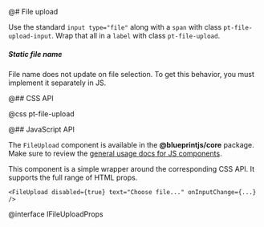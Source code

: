 @# File upload

Use the standard `input type="file"` along with a `span` with class `pt-file-upload-input`.
Wrap that all in a `label` with class `pt-file-upload`.

<div class="pt-callout pt-intent-warning pt-icon-warning-sign">
    <h5>Static file name</h5>
    File name does not update on file selection. To get this behavior,
    you must implement it separately in JS.
</div>

@## CSS API

@css pt-file-upload

@## JavaScript API

The `FileUpload` component is available in the __@blueprintjs/core__ package. Make sure to review the [general usage docs for JS components](#blueprint.usage).

This component is a simple wrapper around the corresponding CSS API. It supports the full range of HTML props.

```tsx
<FileUpload disabled={true} text="Choose file..." onInputChange={...} />
```

@interface IFileUploadProps
